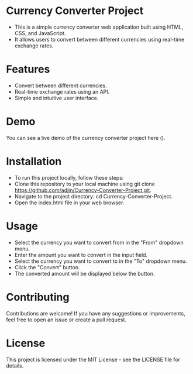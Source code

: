 # Currency Converter Project
* This is a simple currency converter web application built using HTML, CSS, and JavaScript. 
* It allows users to convert between different currencies using real-time exchange rates.

# Features
* Convert between different currencies.
* Real-time exchange rates using an API.
* Simple and intuitive user interface.

# Demo
You can see a live demo of the currency converter project here ().

# Installation
* To run this project locally, follow these steps:
* Clone this repository to your local machine using git clone https://github.com/adjjn/Currency-Converter-Project.git.
* Navigate to the project directory: cd Currency-Converter-Project.
* Open the index.html file in your web browser.

# Usage
* Select the currency you want to convert from in the "From" dropdown menu.
* Enter the amount you want to convert in the input field.
* Select the currency you want to convert to in the "To" dropdown menu.
* Click the "Convert" button.
* The converted amount will be displayed below the button.

# Contributing
Contributions are welcome! If you have any suggestions or improvements, feel free to open an issue or create a pull request.

# License
This project is licensed under the MIT License - see the LICENSE file for details.
